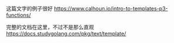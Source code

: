 这篇文字的例子很好
https://www.calhoun.io/intro-to-templates-p3-functions/

完整的文档在这里，不过不是那么直观
https://docs.studygolang.com/pkg/text/template/
